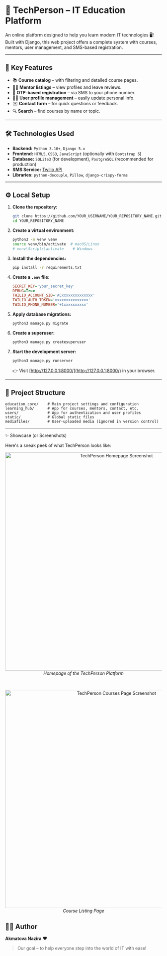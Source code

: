 
# 🚀 TechPerson – IT Education Platform

An online platform designed to help you learn modern IT technologies 🖥️! Built with Django, this web project offers a complete system with courses, mentors, user management, and SMS-based registration.

---

## 🔑 Key Features

* 📚 **Course catalog** – with filtering and detailed course pages.
* 👩‍🏫 **Mentor listings** – view profiles and leave reviews.
* 📱 **OTP-based registration** – via SMS to your phone number.
* 🧑‍💻 **User profile management** – easily update personal info.
* ✉️ **Contact form** – for quick questions or feedback.
* 🔍 **Search** – find courses by name or topic.

---

## 🛠️ Technologies Used

* **Backend:** `Python 3.10+`, `Django 5.x`
* **Frontend:** `HTML5`, `CSS3`, `JavaScript` (optionally with `Bootstrap 5`)
* **Database:** `SQLite3` (for development), `PostgreSQL` (recommended for production)
* **SMS Service:** [Twilio API](https://www.twilio.com/)
* **Libraries:** `python-decouple`, `Pillow`, `django-crispy-forms`

---

## ⚙️ Local Setup

1. **Clone the repository:**

   ```bash
   git clone https://github.com/YOUR_USERNAME/YOUR_REPOSITORY_NAME.git
   cd YOUR_REPOSITORY_NAME
   ```

2. **Create a virtual environment:**

   ```bash
   python3 -m venv venv
   source venv/bin/activate  # macOS/Linux
   # venv\Scripts\activate    # Windows
   ```

3. **Install the dependencies:**

   ```bash
   pip install -r requirements.txt
   ```

4. **Create a `.env` file:**

   ```ini
   SECRET_KEY='your_secret_key'
   DEBUG=True
   TWILIO_ACCOUNT_SID='ACxxxxxxxxxxxxxx'
   TWILIO_AUTH_TOKEN='xxxxxxxxxxxxxxx'
   TWILIO_PHONE_NUMBER='+1xxxxxxxxxx'
   ```

5. **Apply database migrations:**

   ```bash
   python3 manage.py migrate
   ```

6. **Create a superuser:**

   ```bash
   python3 manage.py createsuperuser
   ```

7. **Start the development server:**

   ```bash
   python3 manage.py runserver
   ```

   👉 Visit [http://127.0.0.1:8000/](http://127.0.0.1:8000/) in your browser.

---

## 📁 Project Structure

```
education_core/    # Main project settings and configuration
learning_hub/      # App for courses, mentors, contact, etc.
users/             # App for authentication and user profiles
static/            # Global static files
mediafiles/        # User-uploaded media (ignored in version control)
```

---

✨ Showcase (or Screenshots)

Here's a sneak peek of what TechPerson looks like:

<p align="center">
  <img src="readme_assets/screenshot_homepage.png" alt="TechPerson Homepage Screenshot" width="700">
  <em>Homepage of the TechPerson Platform</em>
</p>

<br>

<p align="center">
  <img src="readme_assets/screenshot_courses.png" alt="TechPerson Courses Page Screenshot" width="700">
  <em>Course Listing Page</em>
</p>

## 👩‍💻 Author

**Akmatova Nazira** ❤️

> Our goal – to help everyone step into the world of IT with ease!
